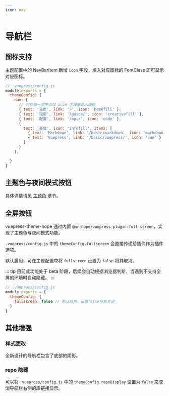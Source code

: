```yaml
---
icon: nav
---
```


# 导航栏

## 图标支持

主题配置中的 NavBarItem 新增 `icon` 字段，填入对应图标的 FontClass 即可显示对应图标。

```js
// .vuepress/config.js
module.exports = {
  themeConfig: {
    nav: [
      // 可在每一项中添加 icon 字段来显示图标
      { text: '主页', link: '/', icon: 'homefill' },
      { text: '指南', link: '/guide/', icon: 'creativefill' },
      { text: '配置', link: '/api/', icon: 'code' },
      {
        text: '基础', icon: 'infofill', items: [
          { text: 'Markdown', link: '/basic/markdown', icon: 'markdown' },
          { text: 'Vuepress', link: '/basic/vuepress/', icon: 'vue' }
        ]
      }
    ],

  }
}
```

## 主题色与夜间模式按钮

具体详情请见 [主题色](themecolor.md) 章节。

## 全屏按钮 <MyBadge text="Beta" type="warning" />

vuepress-theme-hope 通过内置 `@mr-hope/vuepress-plugin-full-screen`，实现了主题色与夜间模式功能。

`.vuepress/config.js` 中的 `themeConfig.fullscreen` 会直接传递给插件作为插件选项。

默认启用，可在主题配置中将 `fullscreen` 设置为 `false` 将其取消。

::: tip
目前此功能处于 beta 阶段，后续会自动根据浏览器判断，当遇到不支持全屏的环境时自动隐藏。
:::

```js
// .vuepress/config.js
module.exports = {
  themeConfig: {
    fullscreen: false // 默认启用，设置false将其关闭
  }
}
```

## 其他增强

### 样式更改

全新设计的导航栏包含了底部的阴影。

### repo 隐藏

可以将 `.vuepress/config.js` 中的 `themeConfig.repoDisplay` 设置为 `false` 来取消导航栏右侧的库链接显示。
